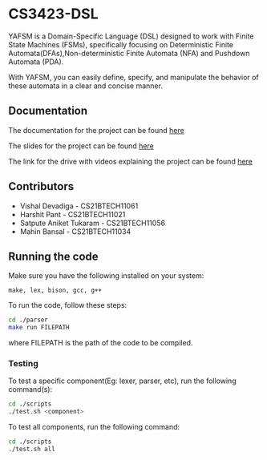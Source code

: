 # CS3423-DSL
YAFSM is a Domain-Specific Language (DSL) designed to work with Finite State Machines (FSMs), specifically focusing on Deterministic Finite Automata(DFAs),Non-deterministic Finite Automata (NFA) and Pushdown Automata (PDA). 

With YAFSM, you can easily define, specify, and manipulate the behavior of these automata in a clear and concise manner.

## Documentation

The documentation for the project can be found [here](./docs/group-6-specification.pdf)

The slides for the project can be found [here](https://docs.google.com/presentation/d/1BU0YLWs0I-gMG1dZB3picEcueNStOehfVuSABhHd2-8/edit?usp=sharing)

The link for the drive with videos explaining the project can be found [here](https://drive.google.com/drive/folders/1eDh5Q3hlLjKLKKadjpGaRpsJAHpO_KMG?usp=drive_link)

## Contributors

- Vishal Devadiga - CS21BTECH11061
- Harshit Pant - CS21BTECH11021
- Satpute Aniket Tukaram - CS21BTECH11056
- Mahin Bansal - CS21BTECH11034

## Running the code

Make sure you have the following installed on your system:
```
make, lex, bison, gcc, g++
```

To run the code, follow these steps:
```bash
cd ./parser
make run FILEPATH
```
where FILEPATH is the path of the code to be compiled.

### Testing

To test a specific component(Eg: lexer, parser, etc), run the following command(s):
```bash
cd ./scripts
./test.sh <component>
```

To test all components, run the following command:
```bash
cd ./scripts
./test.sh all
```
